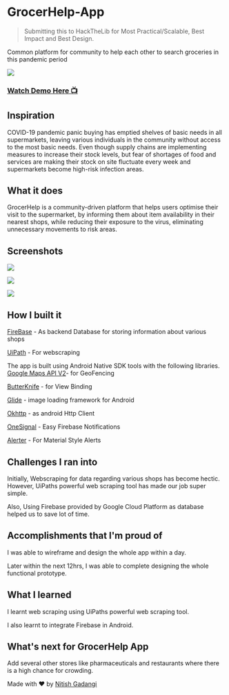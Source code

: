 # GrocerHelp-App

> Submitting this to HackTheLib for
> Most Practical/Scalable, Best Impact and Best Design.

Common platform for community to help each other to search groceries in this pandemic period

![](https://github.com/NitishGadangi/GrocerHelp-App/blob/master/screenshots/banner.jpg?raw=true)

### [Watch Demo Here 📺](https://youtu.be/6suMOGqcYJY)

## Inspiration

COVID-19 pandemic panic buying has emptied shelves of basic needs in all supermarkets, leaving various individuals in the community without access to the most basic needs. Even though supply chains are implementing measures to increase their stock levels, but fear of shortages of food and services are making their stock on site fluctuate every week and supermarkets become high-risk infection areas.

  

## What it does

GrocerHelp is a community-driven platform that helps users optimise their visit to the supermarket, by informing them about item availability in their nearest shops, while reducing their exposure to the virus, eliminating unnecessary movements to risk areas.

## Screenshots
![](https://github.com/NitishGadangi/GrocerHelp-App/blob/master/screenshots/ss1.jpg?raw=true)

![](https://github.com/NitishGadangi/GrocerHelp-App/blob/master/screenshots/ss2.jpg?raw=true)

![](https://github.com/NitishGadangi/GrocerHelp-App/blob/master/screenshots/ss3.jpg?raw=true)

## How I built it

[FireBase](https://firebase.google.com/) - As backend Database for storing information about various shops

[UiPath](https://www.uipath.com/) - For webscraping

The app is built using Android Native SDK tools with the following libraries.
[Google Maps API V2](https://developers.google.com/maps/documentation)- for GeoFencing

[ButterKnife](https://jakewharton.github.io/butterknife/) - for View Binding

[Glide](https://github.com/bumptech/glide) - image loading framework for Android

[Okhttp](https://square.github.io/okhttp/) - as android Http Client

[OneSignal](https://onesignal.com/) - Easy Firebase Notifications

[Alerter](https://github.com/Tapadoo/Alerter) - For Material Style Alerts
  
  

## Challenges I ran into

Initially, Webscraping for data regarding various shops has become hectic. However, UiPaths powerful web scraping tool has made our job super simple.

Also, Using Firebase provided by Google Cloud Platform as database helped us to save lot of time.

  

## Accomplishments that I'm proud of

I was able to wireframe and design the whole app within a day.

Later within the next 12hrs, I was able to complete designing the whole functional prototype.

  

## What I learned

I learnt web scraping using UiPaths powerful web scraping tool.

I also learnt to integrate Firebase in Android.

  

## What's next for GrocerHelp App

Add several other stores like pharmaceuticals and restaurants where there is a high chance for crowding.

Made with ❤ by [Nitish Gadangi](https://nitishgadangi.github.io)
